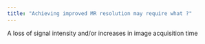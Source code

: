 ```yaml
---
title: "Achieving improved MR resolution may require what ?"
---
```

A loss of signal intensity and/or increases in image acquisition time

